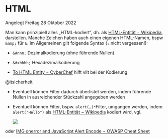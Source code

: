 # HTML
Angelegt Freitag 28 Oktober 2022

Man kann prinzipiell alles „HTML-kodiert“, dh. als [HTML-Entität − Wikipedia](https://de.wikipedia.org/wiki/HTML-Entit%C3%A4t), darstellen. Manche Zeichen haben auch einen eigenen HTML-Namen, bspw ``&amp;`` für ``&``. Im Allgemeinen gilt folgende Syntax (``;`` nicht vergessen!):

* ``&#nnn;`` Dezimalkodierung (ohne führende Nullen)
* ``&#xhhhh;`` Hexadezimalkodierung


* [To HTML Entity − CyberChef](https://gchq.github.io/CyberChef/#recipe=To_HTML_Entity(true,'Named%20entities')) hilft vllt bei der Kodierung

@itsicherheit

* Eventuell können Filter dadurch überlistet werden, indem führende Nullen in ausreichender Stückzahl angegeben werden
* Eventuell können Filter, bspw. ``alert(…)``-Filter, umgangen werden, indem ``alert("Hello")`` als  [HTML-Entität − Wikipedia](https://de.wikipedia.org/wiki/HTML-Entit%C3%A4t) kodiert wird, vgl.

	<img src=x onerror="&#97;&#108;&#101;&#114;&#116;&lpar;&apos;&#72;&#101;&#108;&#108;&#111;&apos;&rpar;">

oder [IMG onerror and JavaScript Alert Encode − OWASP Cheat Sheet](https://cheatsheetseries.owasp.org/cheatsheets/XSS_Filter_Evasion_Cheat_Sheet.html#img-onerror-and-javascript-alert-encode)
	

